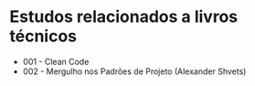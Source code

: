 # Estudos relacionados a livros técnicos

* 001 - Clean Code
* 002 - Mergulho nos Padrões de Projeto (Alexander Shvets)